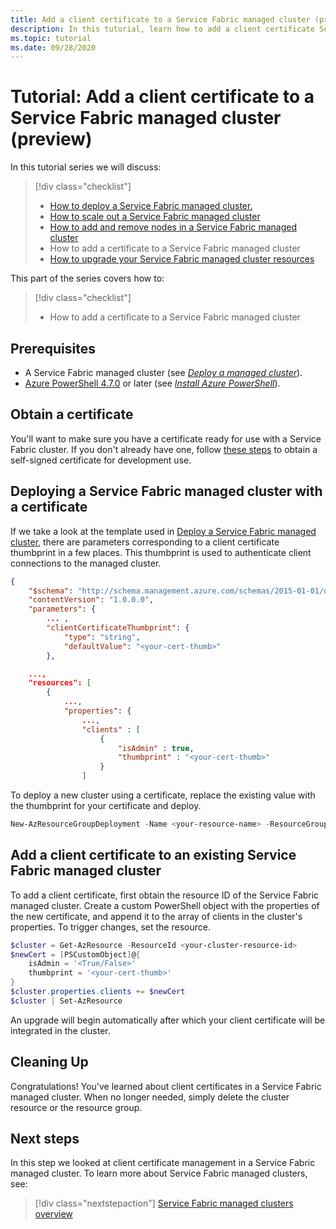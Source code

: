 ```yaml
---
title: Add a client certificate to a Service Fabric managed cluster (preview)
description: In this tutorial, learn how to add a client certificate Service Fabric managed cluster.
ms.topic: tutorial
ms.date: 09/28/2020
---
```


# Tutorial: Add a client certificate to a Service Fabric managed cluster (preview)

In this tutorial series we will discuss:

> [!div class="checklist"]
> * [How to deploy a Service Fabric managed cluster.](tutorial-managed-cluster-deploy.md) 
> * [How to scale out a Service Fabric managed cluster](tutorial-managed-cluster-scale.md)
> * [How to add and remove nodes in a Service Fabric managed cluster](tutorial-managed-cluster-add-remove-node-type.md)
> * How to add a certificate to a Service Fabric managed cluster
> * [How to upgrade your Service Fabric managed cluster resources](tutorial-managed-cluster-upgrade.md)

This part of the series covers how to:

> [!div class="checklist"]
> * How to add a certificate to a Service Fabric managed cluster

## Prerequisites

* A Service Fabric managed cluster (see [*Deploy a managed cluster*](tutorial-managed-cluster-deploy.md)).
* [Azure PowerShell 4.7.0](https://docs.microsoft.com/powershell/azure/release-notes-azureps?view=azps-4.7.0#azservicefabric) or later (see [*Install Azure PowerShell*](https://docs.microsoft.com/en-us/powershell/azure/install-az-ps?view=azps-4.7.0&preserve-view=true)).

## Obtain a certificate

You'll want to make sure you have a certificate ready for use with a Service Fabric cluster. If you don't already have one, follow [these steps](/dotnet/framework/wcf/feature-details/how-to-create-temporary-certificates-for-use-during-development) to obtain a self-signed certificate for development use.

## Deploying a Service Fabric managed cluster with a certificate

If we take a look at the template used in [Deploy a Service Fabric managed cluster](tutorial-managed-cluster-deploy.md), there are parameters corresponding to a client certificate thumbprint in a few places. This thumbprint is used to authenticate client connections to the managed cluster.

```json
{
    "$schema": "http://schema.management.azure.com/schemas/2015-01-01/deploymentTemplate.json",
    "contentVersion": "1.0.0.0",
    "parameters": {
        ... ,
        "clientCertificateThumbprint": {
            "type": "string",
            "defaultValue": "<your-cert-thumb>"
        },
```

```json
    ...,
    "resources": [
        {
            ...,
            "properties": {
                ...,
                "clients" : [
                    {
                        "isAdmin" : true,
                        "thumbprint" : "<your-cert-thumb>"
                    }
                ]
```

To deploy a new cluster using a certificate, replace the existing value with the thumbprint for your certificate and deploy.

```powershell
New-AzResourceGroupDeployment -Name <your-resource-name> -ResourceGroupName <your-rg> -TemplateFile .\template-cluster-default-2nt.json -clusterName <your-cluster-name> -nodeType1Name FE -nodeType2Name BE -nodeType1vmInstanceCount 5 -nodeType2vmInstanceCount 3 -adminPassword $password -Verbose
```

## Add a client certificate to an existing Service Fabric managed cluster

To add a client certificate, first obtain the resource ID of the Service Fabric managed cluster. Create a custom PowerShell object with the properties of the new certificate, and append it to the array of clients in the cluster's properties. To trigger changes, set the resource.

```powershell
$cluster = Get-AzResource -ResourceId <your-cluster-resource-id>
$newCert = [PSCustomObject]@{
    isAdmin = '<True/False>'
    thumbprint = '<your-cert-thumb>'
}
$cluster.properties.clients += $newCert 
$cluster | Set-AzResource

```

An upgrade will begin automatically after which your client certificate will be integrated in the cluster.

## Cleaning Up

Congratulations! You've learned about client certificates in a Service Fabric managed cluster. When no longer needed, simply delete the cluster resource or the resource group.

## Next steps

 In this step we looked at client certificate management in a Service Fabric managed cluster. To learn more about Service Fabric managed clusters, see:

> [!div class="nextstepaction"]
> [Service Fabric managed clusters overview](./overview-managed-cluster.md)
